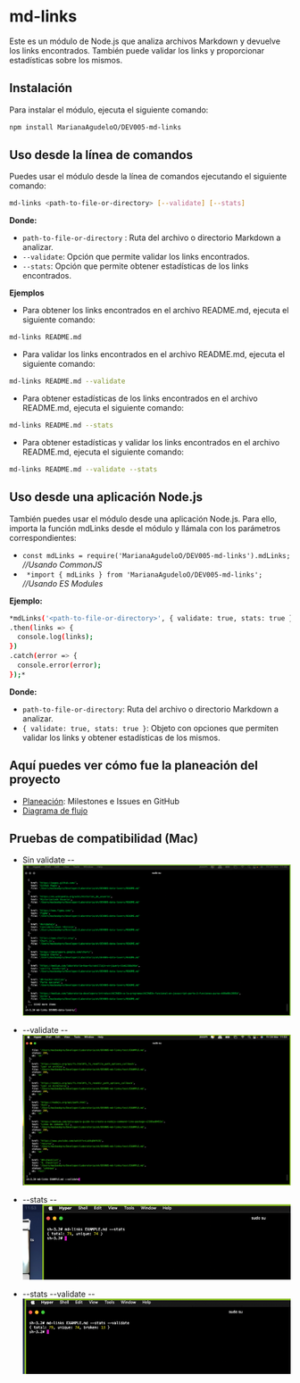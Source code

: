 # md-links
Este es un módulo de Node.js que analiza archivos Markdown y devuelve los links encontrados. También puede validar los links y proporcionar estadísticas sobre los mismos.

## Instalación
Para instalar el módulo, ejecuta el siguiente comando:
```sh 
npm install MarianaAgudeloO/DEV005-md-links 
```

## Uso desde la línea de comandos
Puedes usar el módulo desde la línea de comandos ejecutando el siguiente comando:
```sh
md-links <path-to-file-or-directory> [--validate] [--stats]
```

**Donde:**
- `path-to-file-or-directory` : Ruta del archivo o directorio Markdown a analizar.
- `--validate`: Opción que permite validar los links encontrados.
- `--stats`: Opción que permite obtener estadísticas de los links encontrados.

**Ejemplos**
- Para obtener los links encontrados en el archivo README.md, ejecuta el siguiente comando:
```sh 
md-links README.md
```
- Para validar los links encontrados en el archivo README.md, ejecuta el siguiente comando:
```sh
md-links README.md --validate
```
- Para obtener estadísticas de los links encontrados en el archivo README.md, ejecuta el siguiente comando:
```sh
md-links README.md --stats
```
- Para obtener estadísticas y validar los links encontrados en el archivo README.md, ejecuta el siguiente comando:
```sh
md-links README.md --validate --stats
```

## Uso desde una aplicación Node.js
También puedes usar el módulo desde una aplicación Node.js. Para ello, importa la función mdLinks desde el módulo y llámala con los parámetros correspondientes:
- `const mdLinks = require('MarianaAgudeloO/DEV005-md-links').mdLinks;`  *//Usando CommonJS*
- ` *import { mdLinks } from 'MarianaAgudeloO/DEV005-md-links';` *//Usando ES Modules*

**Ejemplo:**
```sh
*mdLinks('<path-to-file-or-directory>', { validate: true, stats: true })
.then(links => {
  console.log(links);
})
.catch(error => {
  console.error(error);
});*
```

**Donde:**
- `path-to-file-or-directory`: Ruta del archivo o directorio Markdown a analizar.
- `{ validate: true, stats: true }`: Objeto con opciones que permiten validar los links y obtener estadísticas de los mismos.

## Aquí puedes ver cómo fue la planeación del proyecto
- [Planeación](https://github.com/users/MarianaAgudeloO/projects/1): Milestones e Issues en GitHub
- [Diagrama de flujo](https://lucid.app/lucidchart/ba241cab-73d4-479d-b0dd-8bfe4114cd31/edit?viewport_loc=-659%2C174%2C2560%2C1152%2C0_0&invitationId=inv_0e1768c6-76c2-490a-a04d-7e46ede35266)

## Pruebas de compatibilidad (Mac)
- Sin validate
-- ![Sin validate](https://github.com/MarianaAgudeloO/DEV005-md-links/blob/68d3ecf0e5fe6d6e066b6e2d81a356e79bb6c18d/pruebas/sinvalidate.png)

- --validate
-- ![--validate](https://github.com/MarianaAgudeloO/DEV005-md-links/blob/68d3ecf0e5fe6d6e066b6e2d81a356e79bb6c18d/pruebas/--validate.png)

- --stats
-- ![--stats](https://github.com/MarianaAgudeloO/DEV005-md-links/blob/68d3ecf0e5fe6d6e066b6e2d81a356e79bb6c18d/pruebas/--stats.png)

- --stats --validate
-- ![--stats --validate](https://github.com/MarianaAgudeloO/DEV005-md-links/blob/68d3ecf0e5fe6d6e066b6e2d81a356e79bb6c18d/pruebas/--stats--validate.png)